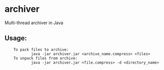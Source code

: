 # archiver
Multi-thread archiver in Java

## Usage:
        To pack files to archive:
                java -jar archiver.jar <archive_name.compress> <files>
        To unpack files from archive:
                java -jar archiver.jar <file.compress> -d <directory_name>
